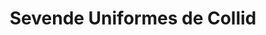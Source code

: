 ---
title: "Sevende Uniformes de Collid"
url: /san-juan-de-miraflores/sevende-uniformes-de-collid/
shop: ropa
---